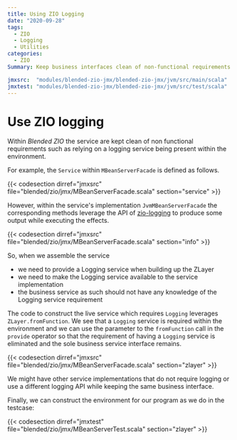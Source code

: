 ```yaml
---
title: Using ZIO Logging
date: "2020-09-28"
tags:
  - ZIO
  - Logging
  - Utilities
categories:
  - ZIO
Summary: Keep business interfaces clean of non-functional requirements such as loggin, but still allow to use them in service instances.

jmxsrc:  "modules/blended-zio-jmx/blended-zio-jmx/jvm/src/main/scala"
jmxtest: "modules/blended-zio-jmx/blended-zio-jmx/jvm/src/test/scala"
---
```


# Use ZIO logging

Within _Blended ZIO_ the service are kept clean of non functional requirements such as relying on a logging service being present within the environment.

For example, the `Service` within `MBeanServerFacade` is defined as follows.

{{< codesection dirref="jmxsrc" file="blended/zio/jmx/MBeanServerFacade.scala" section="service" >}}

However, within the service's implementation `JvmMBeanServerFacade` the corresponding methods leverage the API of [zio-logging](https://zio.github.io/zio-logging/) to produce some output while executing the effects.

{{< codesection dirref="jmxsrc" file="blended/zio/jmx/MBeanServerFacade.scala" section="info" >}}

So, when we assemble the service

* we need to provide a Logging service when building up the ZLayer
* we need to make the Logging service available to the service implementation
* the business service as such should not have any knowledge of the Logging service requirement

The code to construct the live service which requires `Logging` leverages `ZLayer.fromFunction`. We see that a `Logging` service is required within the environment and we can use the parameter to the `fromFunction` call in the `provide` operator so that the requirement of having a `Logging` service is eliminated and the sole business service interface remains.

{{< codesection dirref="jmxsrc" file="blended/zio/jmx/MBeanServerFacade.scala" section="zlayer" >}}

We might have other service implementations that do not require logging or use a different logging API while keeping the same business interface.

Finally, we can construct the environment for our program as we do in the testcase:

{{< codesection dirref="jmxtest" file="blended/zio/jmx/MBeanServerTest.scala" section="zlayer" >}}
